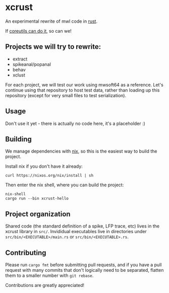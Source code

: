 xcrust
===

An experimental rewrite of mwl code in [rust](https://rust-lang.org).

If [coreutils can do it](https://github.com/uutils/coreutils), so can we!


Projects we will try to rewrite:
---

 - extract
 - spikeanal/popanal
 - behav
 - xclust
 
For each project, we will test our work using mwsoft64 as a reference. Let's
continue using that repository to host test data, rather than loading up
this repository (except for very small files to test serialization).


Usage
---

Don't use it yet - there is actually no code here, it's a placeholder :)


Building
---

We manage dependencies with [nix](https://nixos.org/nix), so this is the easiest
way to build the project.

Install nix if you don't have it already:

``` shell
curl https://nixos.org/nix/install | sh
```

Then enter the nix shell, where you can build the project:

``` shell
nix-shell
cargo run --bin xcrust-hello
```


Project organization
---

Shared code (the standard definition of a spike, LFP trace, etc) lives
in the xcrust library in `src/`. Invididual executables live in directories
under `src/bin/<EXECUTABLE>/main.rs` or `src/bin/<EXECUTABLE>.rs`.

Contributing
---

Please run `cargo fmt` before submitting pull requests, and if you have
a pull request with many commits that don't logically need to be separated,
flatten them to a smaller number with `git rebase`.

Contributions are greatly appreciated!
